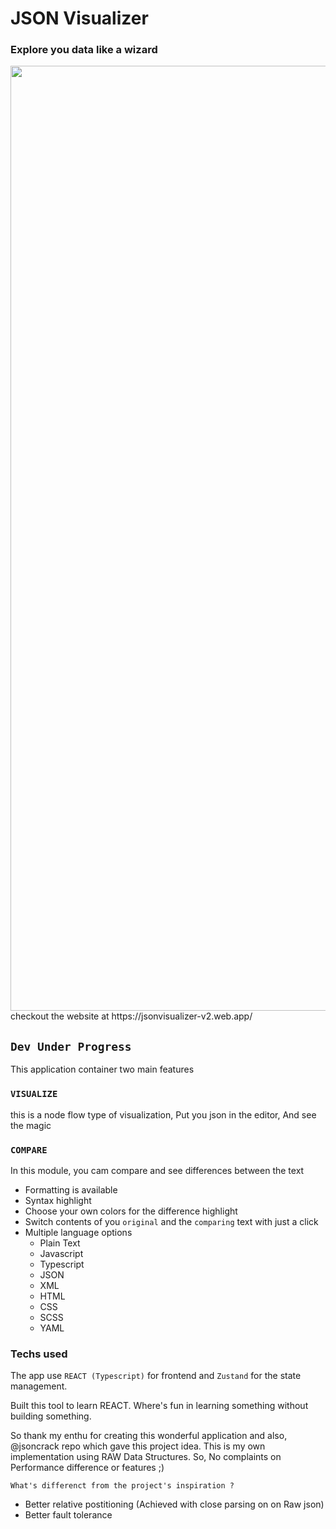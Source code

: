 # JSON Visualizer

### Explore you data like a wizard
<img width="1512" alt="" src="https://github.com/Mani88254">
checkout the website at https://jsonvisualizer-v2.web.app/

## ` Dev Under Progress `

This application container two main features

### `VISUALIZE`
this is a node flow type of visualization, Put you json in the editor, And see the magic

### `COMPARE`
In this module, you cam compare and see differences between the text
- Formatting is available
- Syntax highlight
- Choose your own colors for the difference highlight
- Switch contents of you `original` and the `comparing` text with just a click
- Multiple language options
     - Plain Text
     - Javascript
     - Typescript
     - JSON
     - XML
     - HTML
     - CSS
     - SCSS
     - YAML


### Techs used
The app use `REACT (Typescript)` for frontend and `Zustand` for the state management. 

Built this tool to learn REACT. Where's fun in learning something without building something.

So thank my enthu for creating this wonderful application and also, @jsoncrack repo which gave this project idea.
This is my own implementation using RAW Data Structures. So, No complaints on Performance difference or features ;)

`What's differenct from the project's inspiration ?`
- Better relative postitioning (Achieved with close parsing on on Raw json)
- Better fault tolerance
